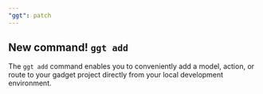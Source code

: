 ```yaml
---
"ggt": patch
---
```


## New command! `ggt add`

The `ggt add` command enables you to conveniently add a model, action, or route to your gadget project directly from your local development environment.
